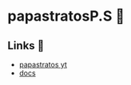 # papastratosP.S 🚬

## Links 🔗
- [papastratos yt](https://www.youtube.com/@PAPASTRATOSSA)
- [docs](https://docs.google.com/document/d/16bf98WDXd725tPEP7SoFqnjHrmT_cB6HoCbOS6nXyYI/edit)
